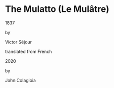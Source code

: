 # The Mulatto (Le Mulâtre)

1837

by

Victor Séjour

translated from French

2020

by

John Colagioia

